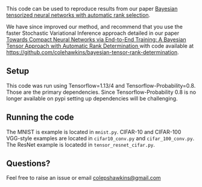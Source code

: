 This code can be used to reproduce results from our paper [Bayesian tensorized neural networks with automatic rank selection](https://www.sciencedirect.com/science/article/pii/S0925231221006950). 

We have since improved our method, and recommend that you use the faster Stochastic Variational Inference approach detailed in our paper [Towards Compact Neural Networks via End-to-End Training: A Bayesian Tensor Approach with Automatic Rank Determination
](https://arxiv.org/abs/2010.08689) with code available at https://github.com/colehawkins/bayesian-tensor-rank-determination.


## Setup

This code was run using Tensorflow=1.13/4 and Tensorflow-Probability=0.8. Those are the primary dependencies. Since Tensorflow-Probability 0.8 is no longer available on pypi setting up dependencies will be challenging. 

## Running the code

The MNIST is example is located in `mnist.py`. CIFAR-10 and CIFAR-100 VGG-style examples are located in `cifar10_conv.py` and `cifar_100_conv.py`. The ResNet example is locatedd in `tensor_resnet_cifar.py`.


## Questions? 
Feel free to raise an issue or email colepshawkins@gmail.com
